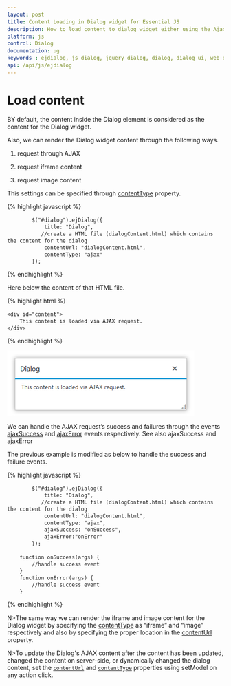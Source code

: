 ```yaml
---
layout: post
title: Content Loading in Dialog widget for Essential JS
description: How to load content to dialog widget either using the Ajax, iframe, and Image.
platform: js
control: Dialog
documentation: ug
keywords : ejdialog, js dialog, jquery dialog, dialog, dialog ui, web dialog, ej dialog, essential javascript dialog, dialog widget,
api: /api/js/ejdialog
---
```


# Load content

BY default, the content inside the Dialog element is considered as the content for the Dialog widget. 

Also, we can render the Dialog widget content through the following ways.

1. request through AJAX

2. request iframe content

3. request image content

This settings can be specified through [contentType](https://help.syncfusion.com/api/js/ejdialog#members:contenttype) property. 

{% highlight javascript %}

            $("#dialog").ejDialog({
                title: "Dialog",
               //create a HTML file (dialogContent.html) which contains the content for the dialog                        
                contentUrl: "dialogContent.html",
                contentType: "ajax"
            });



{% endhighlight %}



Here below the content of that HTML file.

{% highlight html %}

    <div id="content">
        This content is loaded via AJAX request.
    </div>


{% endhighlight %}



![Load content](load-content_images\load-content_img1.png)

We can handle the AJAX request’s success and failures through the events [ajaxSuccess](https://help.syncfusion.com/api/js/ejdialog#events:ajaxsuccess) and [ajaxError](https://help.syncfusion.com/api/js/ejdialog#events:ajaxerror) events respectively. See also ajaxSuccess and ajaxError

The previous example is modified as below to handle the success and failure events.

{% highlight javascript %}

            $("#dialog").ejDialog({
                title: "Dialog",
               //create a HTML file (dialogContent.html) which contains the content for the dialog                        
                contentUrl: "dialogContent.html",
                contentType: "ajax",
                ajaxSuccess: "onSuccess",
                ajaxError:"onError"
            });

        function onSuccess(args) {
            //handle success event
        }
        function onError(args) {
            //handle success event
        }

{% endhighlight %}



N>The same way we can render the iframe and image content for the Dialog widget by specifying the [contentType](https://help.syncfusion.com/api/js/ejdialog#members:contenttype) as “iframe” and “image” respectively and also by specifying the proper location in the [contentUrl](https://help.syncfusion.com/api/js/ejdialog#members:contenturl) property.

N>To update the Dialog's AJAX content after the content has been updated, changed the content on server-side, or dynamically changed the dialog content, set the [`contentUrl`](https://help.syncfusion.com/api/js/ejdialog#members:contenturl) and [`contentType`](https://help.syncfusion.com/api/js/ejdialog#members:contenttype) properties using setModel on any action click.
